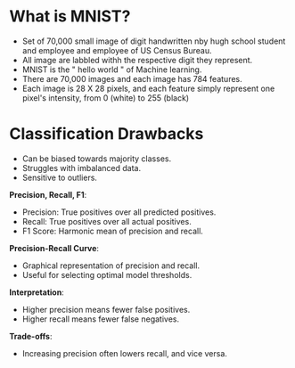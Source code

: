 # What is MNIST?
- Set of 70,000 small image of digit handwritten nby hugh school student and employee and employee of US Census Bureau.
- All image are labbled withh the respective digit they represent.
- MNIST is the " hello world " of Machine learning.
- There are 70,000 images and each image has 784 features.
- Each image is 28 X 28 pixels, and each feature simply represent one pixel's intensity, from 0 (white) to 255 (black)



 # Classification Drawbacks  
   - Can be biased towards majority classes.
   - Struggles with imbalanced data.
   - Sensitive to outliers.
   
**Precision, Recall, F1**:  
   - Precision: True positives over all predicted positives.
   - Recall: True positives over all actual positives.
   - F1 Score: Harmonic mean of precision and recall.
   
 **Precision-Recall Curve**:  
   - Graphical representation of precision and recall.
   - Useful for selecting optimal model thresholds.
   
**Interpretation**:  
   - Higher precision means fewer false positives.
   - Higher recall means fewer false negatives.
   
**Trade-offs**:  
   - Increasing precision often lowers recall, and vice versa.
